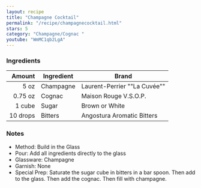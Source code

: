 ```yaml
---
layout: recipe
title: "Champagne Cocktail"
permalink: "/recipe/champagnecocktail.html"
stars: 5
category: "Champagne/Cognac "
youtube: "WmMC1qb2LgA"
---
```


### Ingredients

| Amount  | Ingredient               | Brand               |
| -------: | --------- | ---------------------------- |
|     5 oz | Champagne | Laurent-Perrier ""La Cuvée"" |
|  0.75 oz | Cognac    | Maison Rouge V.S.O.P.        |
|   1 cube | Sugar     | Brown or White               |
| 10 drops | Bitters   | Angostura Aromatic Bitters   |

### Notes

- Method: Build in the Glass
- Pour: Add all ingredients directly to the glass
- Glassware: Champagne
- Garnish: None
- Special Prep: Saturate the sugar cube in bitters in a bar spoon. Then add to the glass. Then add the cognac. Then fill with champagne.
